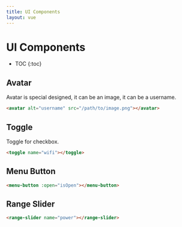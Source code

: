 ```yaml
---
title: UI Components
layout: vue
---
```


# UI Components

* TOC
{:toc}

## Avatar

Avatar is special designed, it can be an image, it can be a username.

```html
<avatar alt="username" src="/path/to/image.png"></avatar>
```

## Toggle

Toggle for checkbox.

```html
<toggle name="wifi"></toggle>
```

## Menu Button

```html
<menu-button :open="isOpen"></menu-button>
```

## Range Slider

```html
<range-slider name="power"></range-slider>
```
